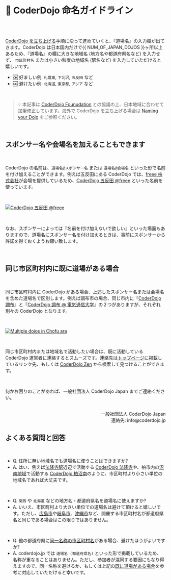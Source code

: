 # 💭 CoderDojo 命名ガイドライン

<br><br>

[CoderDojo を立ち上げる](/kata#startup)手順に沿って進めていくと、『道場名』の入力欄が出てきます。CoderDojo は日本国内だけで{{ NUM_OF_JAPAN_DOJOS }}ヶ所以上あるため、『道場名』の欄に大きな地域名 (地方名や都道府県名など) を入力せず、 `市区町村名` または小さい粒度の地域名 (駅名など) を入力していただけると嬉しいです。

- 🆗 好ましい例: `札幌東`, `下北沢`, `五反田` など
- 🆖 避けたい例: `北海道`, `東京都`, `アジア` など

<br>

> 💡 本記事は [CoderDojo Founudation](https://coderdojo.com/foundation/) との協議の上、日本地域に合わせて加筆修正しています。海外で CoderDojo を立ち上げる場合は [Naming your Dojo](https://help.coderdojo.com/hc/en-us/articles/115005686383-Naming-your-Dojo) をご参照ください。

<br>

<h2 id='with-sponsor'>スポンサー名や会場名を加えることもできます</h2>

<br>

CoderDojo の名前は、`道場名@スポンサー名` または `道場名@会場名` といった形で名前を付け加えることができます。例えば五反田にある CoderDojo では、[freee 株式会社](https://www.freee.co.jp/)が会場を提供しているため、[CoderDojo 五反田 @freee](https://coderdojo-gotanda.doorkeeper.jp/events/past) といった名前を使っています。

<br>

[![CoderDojo 五反田 @freee](/img/coderdojo-gotanda-at-freee.jpg)](https://coderdojo-gotanda.doorkeeper.jp/events/104292)

<br>

なお、スポンサーによっては『名前を付け加えないで欲しい』といった場面もありますので、道場名にスポンサー名を付け加えるときは、事前にスポンサーから許諾を得ておくようお願い致します。

<br>

<h2 id='existing-dojo'>同じ市区町村内に既に道場がある場合</h2>

<br>

同じ市区町村内に CoderDojo がある場合、上述したスポンサー名または会場名を含めた道場名で区別します。例えば調布市の場合、同じ市内に『[CoderDojo 調布](https://coderdojochofu.hatenablog.jp/)』と『[CoderDojo 調布 @ 電気通信大学](https://volunteer-r.connpass.com/)』の２つがありますが、それぞれ別々の CoderDojo となります。

<br>

[![Multiple dojos in Chofu ara](/img/coderdojos-in-chofu.png)](/#dojos)

<br>

<!--同様にして、渋谷区内にも『[CoderDojo 渋谷](https://coderdojoshibuya.connpass.com/)』と『[CoderDojo 渋谷@みらい区](https://peatix.com/group/7202018)』がありますが、それぞれ別々のチームによって運営されています。-->

同じ市区町村内または地域名で活動したい場合は、既に活動している CoderDojo 運営者に連絡するとスムーズです。連絡先は[トップページ](/#dojos)に掲載しているリンク先、もしくは [CoderDojo Zen](https://zen.coderdojo.com/) から検索して見つけることができます。

<br>

何かお困りのことがあれば、一般社団法人 CoderDojo Japan までご連絡ください。

<br>

<div align="right">
一般社団法人 CoderDojo Japan<br>
連絡先: info@coderdojo.jp
</div>

## よくある質問と回答

<br>

- Q. 住所に無い地域名でも道場名に使うことはできますか?
- A. はい、例えば[法隆寺駅](https://ja.wikipedia.org/wiki/%E6%B3%95%E9%9A%86%E5%AF%BA%E9%A7%85)近辺で活動する [CoderDojo 法隆寺](https://zen.coderdojo.com/dojos/jp/nai4-liang2-xian4-sheng1-ju1-jun4-sheng1-ju1-jun4/horyujinararohasuraiburar)や、柏市内の[沼南地域](https://ja.wikipedia.org/wiki/%E6%B2%BC%E5%8D%97%E7%94%BA)で活動する [CoderDojo 柏沼南](https://www.facebook.com/CoderDojoKashiwaShounan/)のように、市区町村より小さい単位の地域名であれば大丈夫です。

<br>

- Q. `関西` や `北海道` などの地方名・都道府県名を道場名に使えますか?
- A. いいえ、市区町村より大きい単位での道場名は避けて頂けると嬉しいです。ただし、[広島市](http://www.city.hiroshima.lg.jp/)や[岐阜市](https://www.city.gifu.lg.jp/)、[沖縄市](https://www.city.okinawa.okinawa.jp/)など、開催する市区町村名が都道府県名と同じである場合はこの限りではありません。

<br>

- Q. 他の都道府県に[同一名称の市区町村名](https://ja.wikipedia.org/wiki/%E5%90%8C%E4%B8%80%E5%90%8D%E7%A7%B0%E3%81%AE%E5%B8%82%E5%8C%BA%E7%94%BA%E6%9D%91%E4%B8%80%E8%A6%A7)がある場合、避けたほうがよいですか?
- A. coderdojo.jp では `道場名 (都道府県名)` といった形で掲載しているため、名称が重なることはありません。ただし、参加者が混同する要因にもなり得えますので、同一名称を避けるか、もしくは上記の[既に道場がある場合](#existing-dojo)を参考に対応していただけると幸いです。



